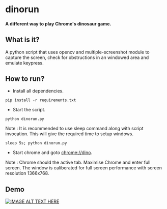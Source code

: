 # dinorun
#### A different way to play Chrome's dinosaur game.

## What is it?
A python script that uses opencv and multiple-screenshot module to capture the screen, check for obstructions in an windowed area and emulate keypress.

## How to run?
* Install all dependencies.
```
pip install -r requirements.txt
```
* Start the script.
```
python dinorun.py
```
Note : It is recommended to use sleep command along with script invocation. This will give the required time to setup windows. 
```
sleep 5s; python dinorun.py
``` 
* Start chrome and goto [chrome://dino](chrome://dino).

Note : Chrome should the active tab. Maximise Chrome and enter full screen. The window is caliberated for full screen performance with screen resolution 1366x768.

## Demo
[![IMAGE ALT TEXT HERE](http://img.youtube.com/vi/0uoFlpgAE3U/0.jpg)](http://www.youtube.com/watch?v=0uoFlpgAE3U)
